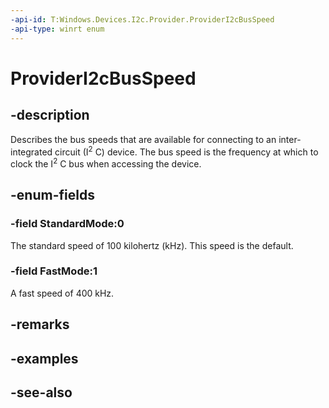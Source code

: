 ```yaml
---
-api-id: T:Windows.Devices.I2c.Provider.ProviderI2cBusSpeed
-api-type: winrt enum
---
```


<!-- Enumeration syntax
public enum Windows.Devices.I2c.Provider.ProviderI2cBusSpeed : int
-->

# ProviderI2cBusSpeed

## -description
Describes the bus speeds that are available for connecting to an inter-integrated circuit (I<sup>2</sup> C) device. The bus speed is the frequency at which to clock the I<sup>2</sup> C bus when accessing the device.

## -enum-fields
### -field StandardMode:0
The standard speed of 100 kilohertz (kHz). This speed is the default.

### -field FastMode:1
A fast speed of 400 kHz.


## -remarks

## -examples

## -see-also